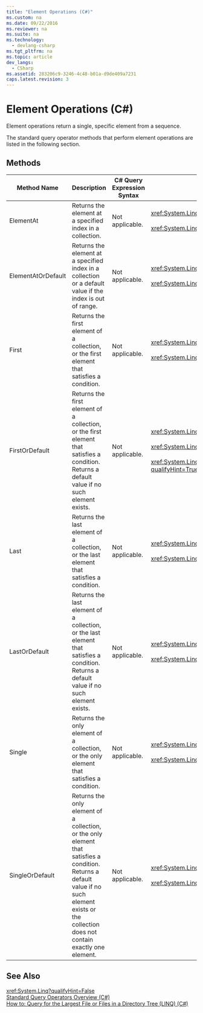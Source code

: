 ```yaml
---
title: "Element Operations (C#)"
ms.custom: na
ms.date: 09/22/2016
ms.reviewer: na
ms.suite: na
ms.technology: 
  - devlang-csharp
ms.tgt_pltfrm: na
ms.topic: article
dev_langs: 
  - CSharp
ms.assetid: 283206c9-3246-4c48-b01a-d9de409a7231
caps.latest.revision: 3
---
```

# Element Operations (C#)
Element operations return a single, specific element from a sequence.  
  
 The standard query operator methods that perform element operations are listed in the following section.  
  
## Methods  
  
|Method Name|Description|C# Query Expression Syntax|More Information|  
|-----------------|-----------------|---------------------------------|----------------------|  
|ElementAt|Returns the element at a specified index in a collection.|Not applicable.|<xref:System.Linq.Enumerable.ElementAt``1?qualifyHint=True><br /><br /> <xref:System.Linq.Queryable.ElementAt``1?qualifyHint=True>|  
|ElementAtOrDefault|Returns the element at a specified index in a collection or a default value if the index is out of range.|Not applicable.|<xref:System.Linq.Enumerable.ElementAtOrDefault``1?qualifyHint=True><br /><br /> <xref:System.Linq.Queryable.ElementAtOrDefault``1?qualifyHint=True>|  
|First|Returns the first element of a collection, or the first element that satisfies a condition.|Not applicable.|<xref:System.Linq.Enumerable.First``1?qualifyHint=True><br /><br /> <xref:System.Linq.Queryable.First``1?qualifyHint=True>|  
|FirstOrDefault|Returns the first element of a collection, or the first element that satisfies a condition. Returns a default value if no such element exists.|Not applicable.|<xref:System.Linq.Enumerable.FirstOrDefault``1?qualifyHint=True><br /><br /> <xref:System.Linq.Queryable.FirstOrDefault``1?qualifyHint=True><br /><br /> <xref:System.Linq.Queryable.FirstOrDefault``1(System.Linq.IQueryable{``0})?qualifyHint=True>|  
|Last|Returns the last element of a collection, or the last element that satisfies a condition.|Not applicable.|<xref:System.Linq.Enumerable.Last``1?qualifyHint=True><br /><br /> <xref:System.Linq.Queryable.Last``1?qualifyHint=True>|  
|LastOrDefault|Returns the last element of a collection, or the last element that satisfies a condition. Returns a default value if no such element exists.|Not applicable.|<xref:System.Linq.Enumerable.LastOrDefault``1?qualifyHint=True><br /><br /> <xref:System.Linq.Queryable.LastOrDefault``1?qualifyHint=True>|  
|Single|Returns the only element of a collection, or the only element that satisfies a condition.|Not applicable.|<xref:System.Linq.Enumerable.Single``1?qualifyHint=True><br /><br /> <xref:System.Linq.Queryable.Single``1?qualifyHint=True>|  
|SingleOrDefault|Returns the only element of a collection, or the only element that satisfies a condition. Returns a default value if no such element exists or the collection does not contain exactly one element.|Not applicable.|<xref:System.Linq.Enumerable.SingleOrDefault``1?qualifyHint=True><br /><br /> <xref:System.Linq.Queryable.SingleOrDefault``1?qualifyHint=True>|  
  
## See Also  
 <xref:System.Linq?qualifyHint=False>   
 [Standard Query Operators Overview (C#)](../vs140/standard-query-operators-overview--csharp-.md)   
 [How to: Query for the Largest File or Files in a Directory Tree (LINQ) (C#)](../vs140/how-to--query-for-the-largest-file-or-files-in-a-directory-tree--linq---csharp-.md)